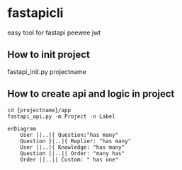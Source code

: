 # fastapicli 
easy tool for fastapi peewee jwt



## How to init project
fastapi_init.py projectname

## How to create api and logic in project
```
cd {projectname}/app
fastapi_api.py -m Project -n Label 

```

```mermaid
erDiagram
    User ||..|{ Question:"has many"
    Question }|..|{ Replier: "has many"
    User ||..|{ Knowledge: "has many"
    Question ||..|| Order: "many has"
    Order ||..|| Custom: " has one"
```
